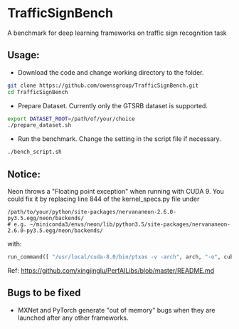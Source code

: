 # TrafficSignBench
A benchmark for deep learning frameworks on traffic sign recognition task

## Usage:
* Download the code and change working directory to the folder.
```bash
git clone https://github.com/owensgroup/TrafficSignBench.git
cd TrafficSignBench
```
* Prepare Dataset. Currently only the GTSRB dataset is supported.
```bash
export DATASET_ROOT=/path/of/your/choice
./prepare_dataset.sh
```

* Run the benchmark. Change the setting in the script file if necessary.
```bash
./bench_script.sh
```

## Notice:
Neon throws a "Floating point exception" when running with CUDA 9. You could fix it by replacing line 844 of the kernel_specs.py file under 
```
/path/to/your/python/site-packages/nervananeon-2.6.0-py3.5.egg/neon/backends/
# e.g. ~/miniconda3/envs/neon/lib/python3.5/site-packages/nervananeon-2.6.0-py3.5.egg/neon/backends/
```
with:
```python
run_command([ "/usr/local/cuda-8.0/bin/ptxas -v -arch", arch, "-o", cubin_file, ptx_file, ";" ] + maxas_i + [sass_file, cubin_file])
```
Ref: https://github.com/xingjinglu/PerfAILibs/blob/master/README.md

## Bugs to be fixed
* MXNet and PyTorch generate "out of memory" bugs when they are launched after any other frameworks.
